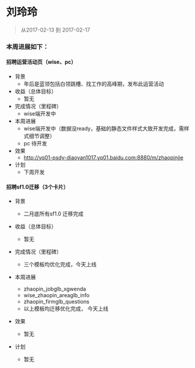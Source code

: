 # 刘玲玲

> 从2017-02-13 到 2017-02-17

### 本周进展如下： 

#### 招聘运营活动页（wise、pc）
- 背景
  - 年后是蓝领包括白领跳槽、找工作的高峰期，发布此运营活动
- 收益（总体目标）
    - 暂无
- 完成情况（里程碑）
	- wise端开发中
- 本周进展
    - wise端开发中（数据没ready，基础的静态文件样式大致开发完成，需样式细节调整）
	- pc 待开发
- 效果
	- http://yq01-psdy-diaoyan1017.yq01.baidu.com:8880/m/zhaopinjie
- 计划
    - 下周开发
    
#### 招聘sf1.0迁移（3个卡片）
- 背景
  - 二月底所有sf1.0 迁移完成
- 收益（总体目标）
    - 暂无
- 完成情况（里程碑）
	- 三个模板均优化完成，今天上线
- 本周进展
    - zhaopin_jobglb_xgwenda 
	- wise_zhaopin_areaglb_info
	- zhaopin_firmglb_questions 
	- 以上模板均迁移优化完成， 今天上线

- 效果
	- 暂无
- 计划
    - 暂无



